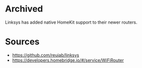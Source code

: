 # Archived
Linksys has added native HomeKit support to their newer routers.

# Sources
- https://github.com/reujab/linksys
- https://developers.homebridge.io/#/service/WiFiRouter